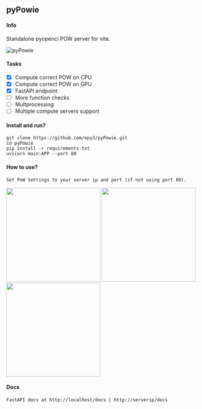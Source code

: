 ## pyPowie

#### Info
Standalone pyopencl POW server for vite.

![pyPowie](https://github.com/epy3/py-pow/actions/workflows/python.yml/badge.svg?branch=main)

#### Tasks
- [x] Compute correct POW on CPU
- [x] Compute correct POW on GPU
- [x] FastAPI endpoint
- [ ] More function checks
- [ ] Multprocessing
- [ ] Multiple compute servers support

#### Install and run?
```
git clone https://github.com/epy3/pyPowie.git
cd pyPowie
pip install -r requirements.txt
uvicorn main:APP --port 80
```

#### How to use?
```
Set PoW Settings to your server ip and port (if not using port 80).
```

<p float="left">
  <img src="https://github.com/epy3/pyPowie/blob/main/assets/screenshot.png" width="250">
  <img src="https://github.com/epy3/pyPowie/blob/main/assets/screenshot2.png" width="250">
  <img src="https://github.com/epy3/pyPowie/blob/main/assets/screenshot1.png" width="250">
</p>

#### Docs
```
FastAPI docs at http://localhost/docs | http://serverip/docs
```

